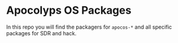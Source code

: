 # Apocolyps OS Packages

In this repo you will find the packagers for `apocos-*` and all
specific packages for SDR and hack.